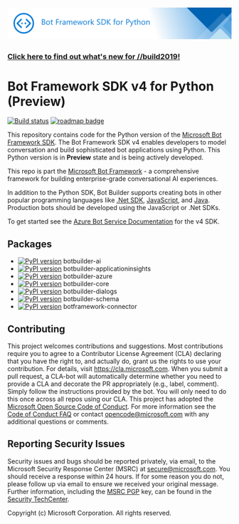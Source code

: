 # ![Bot Framework SDK v4 Python](./doc/media/FrameWorkPython.png)

### [Click here to find out what's new for //build2019!](https://github.com/Microsoft/botframework/blob/master/whats-new.md#whats-new)

# Bot Framework SDK v4 for Python (Preview)
[![Build status](https://fuselabs.visualstudio.com/SDK_v4/_apis/build/status/Python/SDK_v4-Python-CI)](https://fuselabs.visualstudio.com/SDK_v4/_build/latest?definitionId=431)
[![roadmap badge](https://img.shields.io/badge/visit%20the-roadmap-blue.svg)](https://github.com/Microsoft/botbuilder-python/wiki/Roadmap)

This repository contains code for the Python version of the [Microsoft Bot Framework SDK](https://github.com/Microsoft/botbuilder). The Bot Framework SDK v4 enables developers to model conversation and build sophisticated bot applications using Python.  This Python version is in **Preview** state and is being actively developed.

This repo is part the [Microsoft Bot Framework](https://github.com/Microsoft/botframework) - a comprehensive framework for building enterprise-grade conversational AI experiences.

In addition to the Python SDK, Bot Builder supports creating bots in other popular programming languages like [.Net SDK](https://github.com/Microsoft/botbuilder-dotnet), [JavaScript](https://github.com/Microsoft/botbuilder-js), and [Java](https://github.com/Microsoft/botbuilder-java). Production bots should be developed using the JavaScript or .Net SDKs.

To get started see the [Azure Bot Service Documentation](https://docs.microsoft.com/en-us/azure/bot-service/?view=azure-bot-service-4.0) for the v4 SDK.

## Packages

- [![PyPI version](https://badge.fury.io/py/botbuilder-ai.svg)](https://pypi.org/project/botbuilder-ai/) botbuilder-ai
- [![PyPI version](https://badge.fury.io/py/botbuilder-applicationinsights.svg)](https://pypi.org/project/botbuilder-applicationinsights/) botbuilder-applicationinsights
- [![PyPI version](https://badge.fury.io/py/botbuilder-azure.svg)](https://pypi.org/project/botbuilder-azure/) botbuilder-azure
- [![PyPI version](https://badge.fury.io/py/botbuilder-core.svg)](https://pypi.org/project/botbuilder-core/) botbuilder-core
- [![PyPI version](https://badge.fury.io/py/botbuilder-dialogs.svg)](https://pypi.org/project/botbuilder-dialogs/) botbuilder-dialogs
- [![PyPI version](https://badge.fury.io/py/botbuilder-schema.svg)](https://pypi.org/project/botbuilder-schema/) botbuilder-schema
- [![PyPI version](https://badge.fury.io/py/botframework-connector.svg)](https://pypi.org/project/botframework-connector/) botframework-connector

## Contributing
This project welcomes contributions and suggestions. Most contributions require you to agree to a
Contributor License Agreement (CLA) declaring that you have the right to, and actually do, grant us
the rights to use your contribution. For details, visit https://cla.microsoft.com.
When you submit a pull request, a CLA-bot will automatically determine whether you need to provide
a CLA and decorate the PR appropriately (e.g., label, comment). Simply follow the instructions
provided by the bot. You will only need to do this once across all repos using our CLA.
This project has adopted the [Microsoft Open Source Code of Conduct](https://opensource.microsoft.com/codeofconduct/).
For more information see the [Code of Conduct FAQ](https://opensource.microsoft.com/codeofconduct/faq/) or
contact [opencode@microsoft.com](mailto:opencode@microsoft.com) with any additional questions or comments.

## Reporting Security Issues
Security issues and bugs should be reported privately, via email, to the Microsoft Security Response Center (MSRC) at [secure@microsoft.com](mailto:secure@microsoft.com). You should receive a response within 24 hours. If for some reason you do not, please follow up via email to ensure we received your original message. Further information, including the [MSRC PGP](https://technet.microsoft.com/en-us/security/dn606155) key, can be found in the [Security TechCenter](https://technet.microsoft.com/en-us/security/default).

Copyright (c) Microsoft Corporation. All rights reserved.
